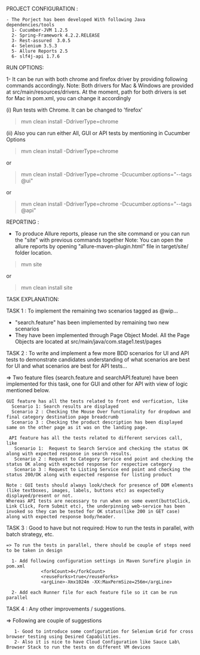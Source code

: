 
PROJECT CONFIGURATION :
    
    - The Porject has been developed With following Java dependencies/tools
      1- Cucumber-JVM 1.2.5
      2- Spring-Framework 4.2.2.RELEASE
      3- Rest-assured  3.0.5
      4- Selenium 3.5.3
      5- Allure Reports 2.5
      6- slf4j-api 1.7.6

RUN OPTIONS:

1- It can be run with both chrome and firefox driver by providing following commands accordingly. 
Note: Both drivers for Mac & Windows are provided at src/main/resources/drivers. At the moment, path for both drivers is set for Mac in pom.xml, you can change it accordingly

 
 (i) Run tests with Chrome. It can be changed to 'firefox' 
   > mvn clean install -DdriverType=chrome
 
 (ii) Also you can run either All, GUI or API tests by mentioning in Cucumber Options
   > mvn clean install -DdriverType=chrome
   
   or
   
   > mvn clean install -DdriverType=chrome -Dcucumber.options="--tags @ui"
  
   or
   
   > mvn clean install -DdriverType=chrome -Dcucumber.options="--tags @api"

REPORTING :   

 - To produce Allure reports, please run the site command or you can run the "site" with previous commands together
 Note: You can open the allure reports by opening "allure-maven-plugin.html" file in target/site/ folder location.
 
  > mvn site
   
   or
   
   > mvn clean install site
   
TASK EXPLANATION:

TASK 1 : To implement the remaining two scenarios tagged as @wip...
 
  - "search.feature" has been implemented by remaining two new scenarios
  - They have been implemented through Page Object Model. All the Page Objects are located at src/main/java/com.stage1.test/pages


TASK 2 : To write and implement a few more BDD scenarios for UI and API tests to demonstrate candidates understanding of what scenarios are best for UI and what scenarios are best for API tests...
 
  => Two feature files (search.feature and searchAPI.feature) have been implemented for this task, one for GUI and other for API with view of logic mentioned below.
    
    GUI feature has all the tests related to front end verfication, like 
      Scenario 1: Search results are displayed 
      Scenario 2 : Checking the Mouse Over functionality for dropdown and final category destination page breadcrumb
      Scenario 3 : Checking the product description has been displayed same on the other page as it was on the landing page.
    
     API feature has all the tests related to different services call, like 
       Scenario 1:  Request to Search Service and checking the status OK along with expected response in search results.
       Scenario 2 : Request to Category Service end point and checking the status OK along with expected response for respective category
       Scenario 3 : Request to Listing Service end point and checking the status 200/OK along with expected response for listing product
      
    Note : GUI tests should always look/check for presence of DOM elements (like textboxes, images, labels, buttons etc) as expectedly displayed/present or not.
    Whereas API tests are necessary to run when on some event(buttoClick, Link Click, Form Submit etc), the underpinning web-service has been invoked so they can be tested for OK status(like 200 in GET case) along with expected response body/header.
       
TASK 3 : Good to have but not required: How to run the tests in parallel, with batch strategy, etc.
   
    => To run the tests in parallel, there should be couple of steps need to be taken in design
     
      1- Add following configuration settings in Maven Surefire plugin in pom.xml
                 <forkCount>4</forkCount>
                 <reuseForks>true</reuseForks>
                 <argLine>-Xmx1024m -XX:MaxPermSize=256m</argLine>

      2- Add each Runner file for each feature file so it can be run parallel
      
TASK 4 : Any other improvements / suggestions.
 
   =>  Following are couple of suggestions
   
       1- Good to introduce some configuration for Selenium Grid for cross browser testing using Desired Capabilities.
       2- Also it is nice to have Cloud Configuration like Sauce Lab\ Browser Stack to run the tests on different VM devices
            
       

  
